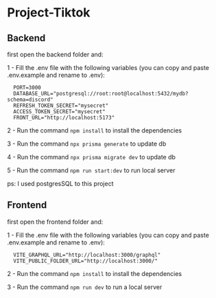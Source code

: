 # Project-Tiktok

## Backend


first open the backend folder and:

1 - Fill the .env file with the following variables (you can copy and paste .env.example and rename to .env):
```dotenv
  PORT=3000
  DATABASE_URL="postgresql://root:root@localhost:5432/mydb?schema=discord"
  REFRESH_TOKEN_SECRET="mysecret"
  ACCESS_TOKEN_SECRET="mysecret"
  FRONT_URL="http://localhost:5173"
```
2 - Run the command ```npm install``` to install the dependencies

3 - Run the command ```npx prisma generate``` to update db

4 - Run the command ```npx prisma migrate dev``` to update db

5 - Run the command ```npm run start:dev``` to run local server

ps: I used postgresSQL to this project


## Frontend

first open the frontend folder and: 

1 - Fill the .env file with the following variables (you can copy and paste .env.example and rename to .env):
```dotenv
  VITE_GRAPHQL_URL="http://localhost:3000/graphql"
  VITE_PUBLIC_FOLDER_URL="http://localhost:3000/"
```

2 - Run the command ```npm install``` to install the dependencies

3 - Run the command ```npm run dev``` to run a local server
